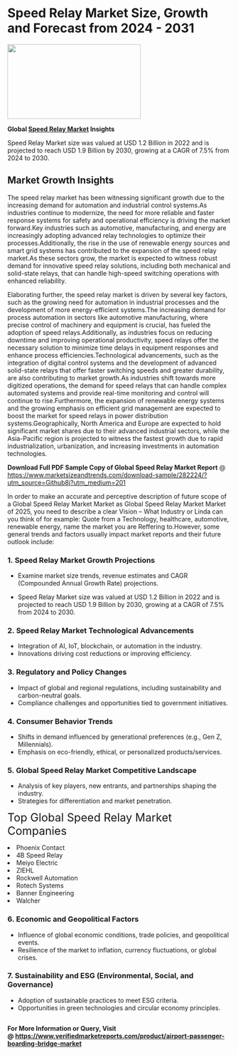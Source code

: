 <H1>Speed Relay Market Size, Growth and Forecast from 2024 - 2031</H1><img class="aligncenter size-medium wp-image-584254" src="https://thirdeyenews.in/wp-content/uploads/2024/09/Global-Market-Research-300x168.jpeg" alt="" width="300" height="168" /><p><strong>Global&nbsp;<a href="https://www.marketsizeandtrends.com/download-sample/282224/?utm_source=Github8j?utm_medium=201">Speed Relay Market</a> Insights</strong></p><p>Speed Relay Market size was valued at USD 1.2 Billion in 2022 and is projected to reach USD 1.9 Billion by 2030, growing at a CAGR of 7.5% from 2024 to 2030.</p><p><h2>Market Growth Insights</h2> <p>The speed relay market has been witnessing significant growth due to the increasing demand for automation and industrial control systems.As industries continue to modernize, the need for more reliable and faster response systems for safety and operational efficiency is driving the market forward.Key industries such as automotive, manufacturing, and energy are increasingly adopting advanced relay technologies to optimize their processes.Additionally, the rise in the use of renewable energy sources and smart grid systems has contributed to the expansion of the speed relay market.As these sectors grow, the market is expected to witness robust demand for innovative speed relay solutions, including both mechanical and solid-state relays, that can handle high-speed switching operations with enhanced reliability. </p> <p>Elaborating further, the speed relay market is driven by several key factors, such as the growing need for automation in industrial processes and the development of more energy-efficient systems.The increasing demand for process automation in sectors like automotive manufacturing, where precise control of machinery and equipment is crucial, has fueled the adoption of speed relays.Additionally, as industries focus on reducing downtime and improving operational productivity, speed relays offer the necessary solution to minimize time delays in equipment responses and enhance process efficiencies.Technological advancements, such as the integration of digital control systems and the development of advanced solid-state relays that offer faster switching speeds and greater durability, are also contributing to market growth.As industries shift towards more digitized operations, the demand for speed relays that can handle complex automated systems and provide real-time monitoring and control will continue to rise.Furthermore, the expansion of renewable energy systems and the growing emphasis on efficient grid management are expected to boost the market for speed relays in power distribution systems.Geographically, North America and Europe are expected to hold significant market shares due to their advanced industrial sectors, while the Asia-Pacific region is projected to witness the fastest growth due to rapid industrialization, urbanization, and increasing investments in automation technologies.</p><p><span class=""><strong>Download Full PDF Sample Copy of Global Speed Relay Market Report</strong> @ <a href="https://www.marketsizeandtrends.com/download-sample/282224/?utm_source=Github8j?utm_medium=201" target="_blank">https://www.marketsizeandtrends.com/download-sample/282224/?utm_source=Github8j?utm_medium=201</a></span></p><p>In order to make an accurate and perceptive description of future scope of a Global&nbsp;Speed Relay Market Market as Global&nbsp;Speed Relay Market Market of 2025, you need to describe a clear Vision &ndash; What Industry or Linda can you think of for example: Quote from a Technology, healthcare, automotive, renewable energy, name the market you are Reffering to.However, some general trends and factors usually impact market reports and their future outlook include:</p><h3>1.&nbsp;<strong>Speed Relay Market Growth Projections</strong></h3><ul><li>Examine market size trends, revenue estimates and CAGR (Compounded Annual Growth Rate) projections.</li><li><p>Speed Relay Market size was valued at USD 1.2 Billion in 2022 and is projected to reach USD 1.9 Billion by 2030, growing at a CAGR of 7.5% from 2024 to 2030.</p></li></ul><h3>2.&nbsp;<strong>Speed Relay Market Technological Advancements</strong></h3><ul><li>Integration of AI, IoT, blockchain, or automation in the industry.</li><li>Innovations driving cost reductions or improving efficiency.</li></ul><h3>3.&nbsp;<strong>Regulatory and Policy Changes</strong></h3><ul><li>Impact of global and regional regulations, including sustainability and carbon-neutral goals.</li><li>Compliance challenges and opportunities tied to government initiatives.</li></ul><h3>4.&nbsp;<strong>Consumer Behavior Trends</strong></h3><ul><li>Shifts in demand influenced by generational preferences (e.g., Gen Z, Millennials).</li><li>Emphasis on eco-friendly, ethical, or personalized products/services.</li></ul><h3>5.&nbsp;<strong>Global Speed Relay Market Competitive Landscape</strong></h3><ul><li>Analysis of key players, new entrants, and partnerships shaping the industry.</li><li>Strategies for differentiation and market penetration.</li></ul><p data-pm-slice="1 1 []"><span style="color: inherit; font-family: inherit; font-size: 25px;">Top Global Speed Relay Market Companies</span></p><div class="" data-test-id=""><p><li>Phoenix Contact</li><li> 4B Speed Relay</li><li> Meiyo Electric</li><li> ZIEHL</li><li> Rockwell Automation</li><li> Rotech Systems</li><li> Banner Engineering</li><li> Walcher</li></p></div><h3>6.&nbsp;<strong>Economic and Geopolitical Factors</strong></h3><ul><li>Influence of global economic conditions, trade policies, and geopolitical events.</li><li>Resilience of the market to inflation, currency fluctuations, or global crises.</li></ul><h3>7.&nbsp;<strong>Sustainability and ESG (Environmental, Social, and Governance)</strong></h3><ul><li>Adoption of sustainable practices to meet ESG criteria.</li><li>Opportunities in green technologies and circular economy principles.</li></ul><h2><strong style="font-size: 14px;">For More Information or Query, Visit @&nbsp;</strong><a style="background-color: #ffffff; font-size: 14px;" href="https://www.marketsizeandtrends.com/report/speed-relay-market/" target="_blank">https://www.verifiedmarketreports.com/product/airport-passenger-boarding-bridge-market</a></h2>